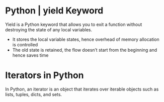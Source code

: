 #  Python | yield Keyword
Yield is a Python keyword that allows you to exit a function without destroying the state of any local variables.
* It stores the local variable states, hence overhead of memory allocation is controlled
* The old state is retained, the flow doesn’t start from the beginning and hence saves time
# Iterators in Python
In Python, an iterator is an object that iterates over iterable objects such as lists, tuples, dicts, and sets.
